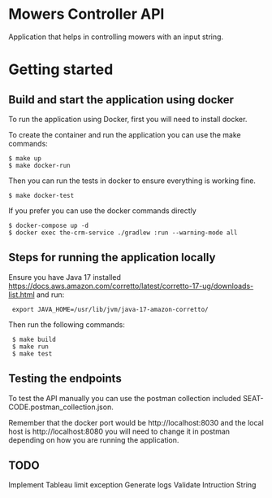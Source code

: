# Mowers Controller API
Application that helps in controlling mowers with an input string.
# Getting started

## Build and start the application using docker
To run the application using Docker, first you will need to install docker.

To create the container and run the application you can use the make commands:

 ``` shell
 $ make up
 $ make docker-run
 ```
 Then you can run the tests in docker to ensure everything is working fine.

 ``` shell
 $ make docker-test
 ```

If you prefer you can use the docker commands directly 

 ``` shell
 $ docker-compose up -d
 $ docker exec the-crm-service ./gradlew :run --warning-mode all
 ```

## Steps for running the application locally

Ensure you have Java 17 installed https://docs.aws.amazon.com/corretto/latest/corretto-17-ug/downloads-list.html and run:

``` shell
 export JAVA_HOME=/usr/lib/jvm/java-17-amazon-corretto/
 ```

Then run the following commands:

``` shell
 $ make build
 $ make run
 $ make test
 ```

 ## Testing the endpoints
 To test the API manually you can use the postman collection included SEAT-CODE.postman_collection.json.

 Remember that the docker port would be http://localhost:8030 and the local host is http://localhost:8080 you will need to change it in postman depending on how you are running the application.

## TODO

Implement Tableau limit exception
Generate logs
Validate Intruction String
